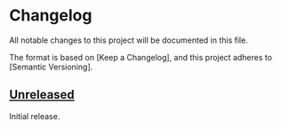 # Changelog

All notable changes to this project will be documented in this file.

The format is based on [Keep a Changelog], and this project adheres to [Semantic
Versioning].

<!-- #release:next-header -->

## [Unreleased] <!-- #release:date -->

Initial release.

<!-- #release:next-url -->
[Unreleased]: https://github.com/MaterializeInc/rust-protobuf-native/compare/v1.0.0+3.19.1...HEAD
